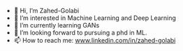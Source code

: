 - 👋 Hi, I’m Zahed-Golabi
- 👀 I’m interested in Machine Learning and Deep Learning
- 🌱 I’m currently learning GANs
- 💞️ I’m looking forward to pursuing a phd in ML.
- 📫 How to reach me:  www.linkedin.com/in/zahed-golabi


<!---
Zahed-Golabi/Zahed-Golabi is a ✨ special ✨ repository because its `README.md` (this file) appears on your GitHub profile.
You can click the Preview link to take a look at your changes.
--->
